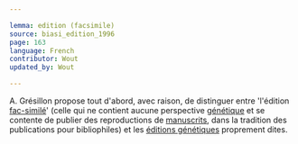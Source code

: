```yaml
---

lemma: edition (facsimile)
source: biasi_edition_1996
page: 163
language: French
contributor: Wout
updated_by: Wout

---
```


A. Grésillon propose tout d'abord, avec raison, de distinguer entre 'l'édition [fac-similé](facsimile)' (celle qui ne contient aucune perspective [génétique](geneticCriticism.html) et se contente de publier des reproductions de [manuscrits](manuscript.html), dans la tradition des publications pour bibliophiles) et les [éditions génétiques](editionGenetic.html) proprement dites.
